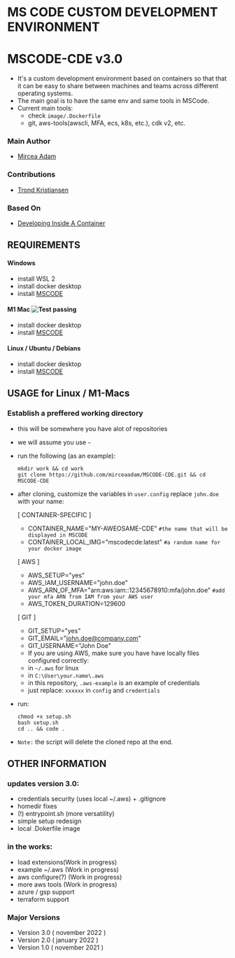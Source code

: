 # MS CODE CUSTOM DEVELOPMENT ENVIRONMENT
# MSCODE-CDE v3.0
- It's a custom development environment based on containers so that that it can be easy to share between machines and teams across different operating systems.
- The main goal is to have the same env and same tools in MSCode.
- Current main tools: 
    - check `image/.Dockerfile` 
    - git, aws-tools(awscli, MFA, ecs, k8s, etc.), cdk v2, etc.

### Main Author
- [Mircea Adam](https://github.com/mirceaadam)

### Contributions
- [Trond Kristiansen](https://github.com)

### Based On
- [Developing Inside A Container](https://code.visualstudio.com/docs/devcontainers/containers#_quick-start-open-an-existing-folder-in-a-container)


## REQUIREMENTS
#### Windows
- install WSL 2
- install docker desktop
- install [MSCODE](https://code.visualstudio.com/download)
#### M1 Mac ![Test passing](https://img.shields.io/badge/Tests-passing-brightgreen.svg)
- install docker desktop
- install [MSCODE](https://code.visualstudio.com/download)
#### Linux / Ubuntu / Debians
- install docker desktop
- install [MSCODE](https://code.visualstudio.com/download)

## USAGE for Linux / M1-Macs
### Establish a preffered working directory
- this will be somewhere you have alot of repositories
- we will assume you use `~`
- run the following (as an example):
    ```
    mkdir work && cd work
    git clone https://github.com/mirceaadam/MSCODE-CDE.git && cd MSCODE-CDE
    ```
- after cloning, customize the variables in `user.config` replace `john.doe` with your name:
    
    [ CONTAINER-SPECIFIC ]
    - CONTAINER_NAME="MY-AWEOSAME-CDE" `#the name that will be displayed in MSCODE`
    - CONTAINER_LOCAL_IMG="mscodecde:latest" `#a random name for your docker image`
   
    [ AWS ]
    - AWS_SETUP="yes"
    - AWS_IAM_USERNAME="john.doe"
    - AWS_ARN_OF_MFA="arn:aws:iam::12345678910:mfa/john.doe" `#add your mfa ARN from IAM from your AWS user` 
    - AWS_TOKEN_DURATION=129600
    
    [ GIT ]
    - GIT_SETUP="yes"
    - GIT_EMAIL="john.doe@company.com"
    - GIT_USERNAME="John Doe"
    - If you are using AWS, make sure you have have locally files configured correctly: 
    - in `~/.aws` for linux
    - in `C:\User\your.name\.aws`
    - in this repository, `.aws-example` is an example of credentials
    - just replace: `xxxxxx` in `config` and `credentials`
- run:
    ```
    chmod +x setup.sh
    bash setup.sh
    cd .. && code .
    ```     
- `Note:` the script will delete the cloned repo at the end.
## OTHER INFORMATION
### updates version 3.0:
- credentials security (uses local ~/.aws) + .gitignore
- homedir fixes
- (!) entrypoint.sh (more versatility)
- simple setup redesign
- local .Dokerfile image

### in the works: 
- load extensions(Work in progress)
- example ~/.aws (Work in progress)
- aws configure(?) (Work in progress)
- more aws tools (Work in progress)
- azure / gsp support
- terraform support

### Major Versions 
- Version 3.0 ( november 2022 )
- Version 2.0 ( january 2022 )
- Version 1.0 ( november 2021 )